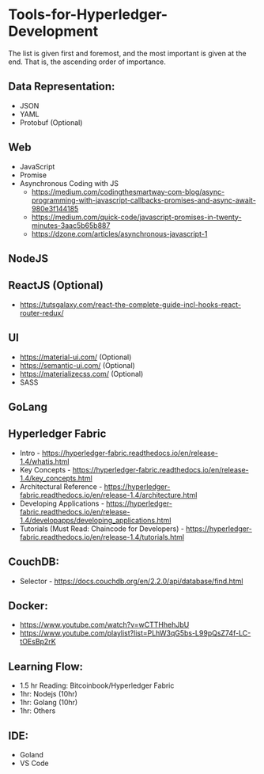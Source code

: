# Tools-for-Hyperledger-Development
The list is given first and foremost, and the most important is given at the end. That is, the ascending order of importance.

## Data Representation:
   - JSON 
   - YAML
   - Protobuf (Optional)

## Web
   - JavaScript
   - Promise
   - Asynchronous Coding with JS 
      - https://medium.com/codingthesmartway-com-blog/async-programming-with-javascript-callbacks-promises-and-async-await-980e3f144185
      - https://medium.com/quick-code/javascript-promises-in-twenty-minutes-3aac5b65b887
      - https://dzone.com/articles/asynchronous-javascript-1

## NodeJS 

## ReactJS (Optional)
   - https://tutsgalaxy.com/react-the-complete-guide-incl-hooks-react-router-redux/

## UI
   - https://material-ui.com/ (Optional)
   - https://semantic-ui.com/ (Optional)
   - https://materializecss.com/ (Optional)
   - SASS

## GoLang

## Hyperledger Fabric
   - Intro - https://hyperledger-fabric.readthedocs.io/en/release-1.4/whatis.html
   - Key Concepts - https://hyperledger-fabric.readthedocs.io/en/release-1.4/key_concepts.html
   - Architectural Reference - https://hyperledger-fabric.readthedocs.io/en/release-1.4/architecture.html
   - Developing Applications - https://hyperledger-fabric.readthedocs.io/en/release-1.4/developapps/developing_applications.html
   - Tutorials (Must Read: Chaincode for Developers) - https://hyperledger-fabric.readthedocs.io/en/release-1.4/tutorials.html
## CouchDB:
   - Selector - https://docs.couchdb.org/en/2.2.0/api/database/find.html
## Docker:
   - https://www.youtube.com/watch?v=wCTTHhehJbU
   - https://www.youtube.com/playlist?list=PLhW3qG5bs-L99pQsZ74f-LC-tOEsBp2rK

## Learning Flow:
   - 1.5 hr Reading: Bitcoinbook/Hyperledger Fabric
   - 1hr: Nodejs (10hr)
   - 1hr: Golang (10hr)
   - 1hr: Others


## IDE: 
   - Goland
   - VS Code














